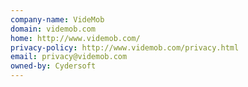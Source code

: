 ```yaml
---
company-name: VideMob
domain: videmob.com
home: http://www.videmob.com/
privacy-policy: http://www.videmob.com/privacy.html
email: privacy@videmob.com
owned-by: Cydersoft
---
```




